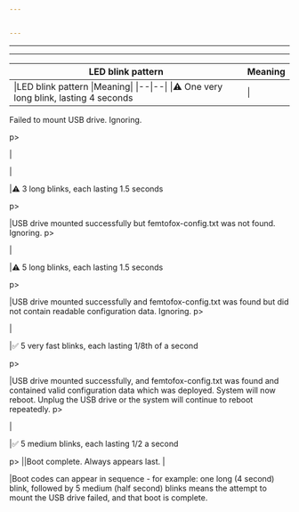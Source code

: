 ```yaml
---


---
```


<hr>
<hr>
<table>
<thead>
<tr>
<th>LED blink pattern</th>
<th>Meaning</th>
</tr>
</thead>
<tbody>
<tr>
<td>
|LED blink pattern |Meaning|
|--|--|
|⚠️  One very long blink, lasting 4 seconds</td>
<td>|
</td></tr></tbody></table><p>

Failed to mount USB drive. Ignoring.</td>
</tr>
<tr>
<td>p>


|
<p>|

|⚠️  3 long blinks, each lasting 1.5 seconds</td>
<td>p>

<p>|USB drive mounted successfully but femtofox-config.txt was not found. Ignoring.</td>
</tr>
<tr>
<td>p>



<p>|

|⚠️  5 long blinks, each lasting 1.5 seconds</td>
<td>p>

<p>|USB drive mounted successfully and femtofox-config.txt was found but did not contain readable configuration data. Ignoring.</td>
</tr>
<tr>
<td>p>



<p>|

|✅ 5 very fast blinks, each lasting 1/8th of a second</td>
<td>p>

<p>|USB drive mounted successfully, and femtofox-config.txt was found and contained valid configuration data which was deployed. System will now reboot. Unplug the USB drive or the system will continue to reboot repeatedly.</td>
</tr>
<tr>
<td>p>



<p>|

|✅ 5 medium blinks, each lasting 1/2 a second</td>
<td>p>
||Boot complete. Always appears last.</td>
</tr>
</tbody>
</table
|

<p>|
</p><p>|Boot codes can appear in sequence - for example: one long (4 second) blink, followed by 5 medium (half second) blinks means the attempt to mount the USB drive failed, and that boot is complete.</p>

<!--stackedit_data:
eyJoaXN0b3J5IjpbNTEwMjA2ODI1XX0=
-->